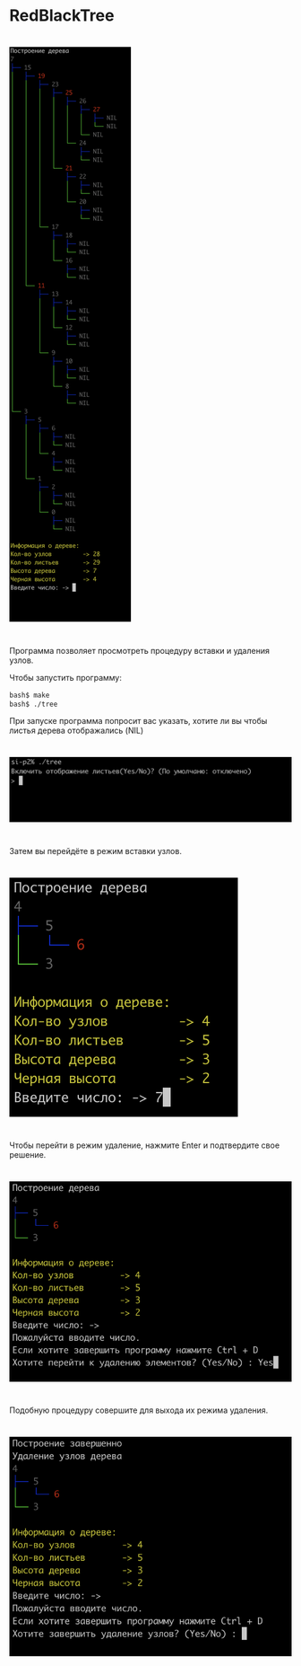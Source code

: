 # RedBlackTree
#
<img src="https://github.com/mlikt/RedBlackTree/blob/master/Image/Preview.png"></img>
#
Программа позволяет просмотреть процедуру вставки и удаления узлов.


Чтобы запустить программу:

    bash$ make
    bash$ ./tree

При запуске программа попросит вас указать, хотите ли вы чтобы листья дерева отображались (NIL) 
#
<img src="https://github.com/mlikt/RedBlackTree/blob/master/Image/ListOnOrOff.png"></img>
#
Затем вы перейдёте в режим вставки узлов.
#
<img src="https://github.com/mlikt/RedBlackTree/blob/master/Image/CreateTree.png"></img>
#
Чтобы перейти в режим удаление, нажмите Enter и подтвердите свое решение.
#
<img src="https://github.com/mlikt/RedBlackTree/blob/master/Image/1.png"></img>
#
Подобную процедуру совершите для выхода их режима удаления.
#
<img src="https://github.com/mlikt/RedBlackTree/blob/master/Image/2.png"></img>
#
